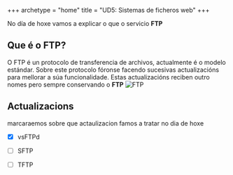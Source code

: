 +++
archetype = "home"
title = "UD5: Sistemas de ficheros web"
+++


No día de hoxe vamos a explicar o que o servicio **FTP** 


## Que é o FTP?
O FTP é un protocolo de transferencia de archivos, actualmente é o modelo estándar.
Sobre este protocolo fóronse facendo sucesivas actualizacións para mellorar a súa funcionalidade.
Estas actualizacións reciben outro nomes pero sempre conservando o **FTP** 
![FTP](https://dinahosting.com/blog/upload/2021/08/Protocolo-FTP.png?height=500px&width=200vw)
## Actualizacions
marcaraemos sobre que actaulizacion famos a tratar no dia de hoxe
- [x] vsFTPd
- [ ] SFTP
- [ ] TFTP
 